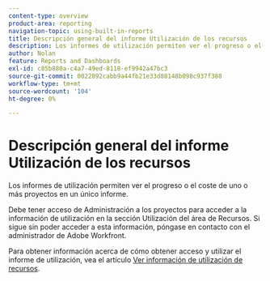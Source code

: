 ```yaml
---
content-type: overview
product-area: reporting
navigation-topic: using-built-in-reports
title: Descripción general del informe Utilización de los recursos
description: Los informes de utilización permiten ver el progreso o el coste de uno o más proyectos en un único informe.
author: Nolan
feature: Reports and Dashboards
exl-id: c85b880a-c4a7-49ed-8118-ef9942a47bc3
source-git-commit: 0022892cabb9a44fb21e33d88148b098c937f388
workflow-type: tm+mt
source-wordcount: '104'
ht-degree: 0%

---
```



# Descripción general del informe Utilización de los recursos

<!--Audited: 11/2024-->

<!--CONTEXT SENSITIVE HELP - this is linked to the product. It is about a Resource reporting built-in report, so we need to keep it in both areas.-->

Los informes de utilización permiten ver el progreso o el coste de uno o más proyectos en un único informe.

Debe tener acceso de Administración a los proyectos para acceder a la información de utilización en la sección Utilización del área de Recursos. Si sigue sin poder acceder a esta información, póngase en contacto con el administrador de Adobe Workfront.

Para obtener información acerca de cómo obtener acceso y utilizar el informe de utilización, vea el artículo [Ver información de utilización de recursos](../../../resource-mgmt/resource-utilization/view-utilization-information.md).
